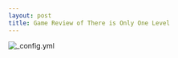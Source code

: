 ```yaml
---
layout: post
title: Game Review of There is Only One Level
---
```

![_config.yml](http://www.toonbarn.com/wordpress/wp-content/uploads/2009/09/this-is-the-only-level.jpg)
